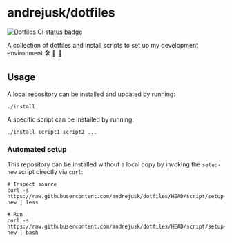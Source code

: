 # andrejusk/dotfiles

[![Dotfiles CI status badge](https://github.com/andrejusk/dotfiles/actions/workflows/ci.yml/badge.svg)](https://github.com/andrejusk/dotfiles/actions/workflows/ci.yml)

A collection of dotfiles and install scripts
to set up my development environment
🛠️ 📂️ 🚀

## Usage

A local repository can be installed and updated by running:

    ./install

A specific script can be installed by running:

    ./install script1 script2 ...

### Automated setup

This repository can be installed without a local copy
by invoking the `setup-new` script directly via `curl`:

    # Inspect source
    curl -s https://raw.githubusercontent.com/andrejusk/dotfiles/HEAD/script/setup-new | less

    # Run
    curl -s https://raw.githubusercontent.com/andrejusk/dotfiles/HEAD/script/setup-new | bash
